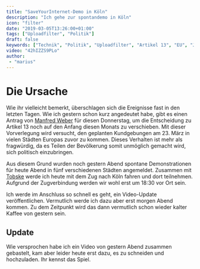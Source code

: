 ```yaml
---
title: "SaveYourInternet-Demo in Köln"
description: "Ich gehe zur spontandemo in Köln"
icon: "filter"
date: "2019-03-05T13:26:00+01:00"
tags: ["Uploadfilter", "Politik"]
draft: false
keywords: ["Technik", "Politik", "Uploadfilter", "Artikel 13", "EU", "Julia Reda", "Manfred Weber", "Köln", "SaveYourInternet", "CopyrightDirective"]
video: "42hIZZS9PLo"
author:
 - "marius"
---
```


# Die Ursache
Wie ihr vielleicht bemerkt, überschlagen sich die Ereignisse fast in den letzten Tagen. Wie ich gestern schon kurz angedeutet habe, gibt es einen Antrag von [Manfred Weber](https://twitter.com/ManfredWeber) für diesen Donnerstag, um die Entscheidung zu Artikel 13 noch auf den Anfang diesen Monats zu verschieben. Mit dieser Vorverlegung wird versucht, den geplanten Kundgebungen am 23. März in vielen Städten Europas zuvor zu kommen. Dieses Verhalten ist mehr als fragwürdig, da es Teilen der Bevölkerung somit unmöglich gemacht wird, sich politisch einzubringen.

Aus diesem Grund wurden noch gestern Abend spontane Demonstrationen für heute Abend in fünf verschiedenen Städten angemeldet. Zusammen mit [Tobske](https://www.youtube.com/channel/UCVYis-Owuz2Vd-i9sU_Yujw) werde ich heute mit dem Zug nach Köln fahren und dort teilnehmen. Aufgrund der Zugverbindung werden wir wohl erst um 18:30 vor Ort sein.

Ich werde im Anschluss so schnell es geht, ein Video-Update veröffentlichen. Vermutlich werde ich dazu aber erst morgen Abend kommen. Zu dem Zeitpunkt wird das dann vermutlich schon wieder kalter Kaffee von gestern sein.


## Update
Wie versprochen habe ich ein Video von gestern Abend zusammen gebastelt, kam
aber leider heute erst dazu, es zu schneiden und hochzuladen. Ihr kennst das
Spiel.